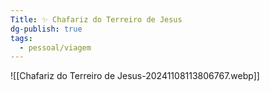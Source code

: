 ```yaml
---
Title: ✨ Chafariz do Terreiro de Jesus
dg-publish: true
tags:
  - pessoal/viagem
---
```

![[Chafariz do Terreiro de Jesus-20241108113806767.webp]]